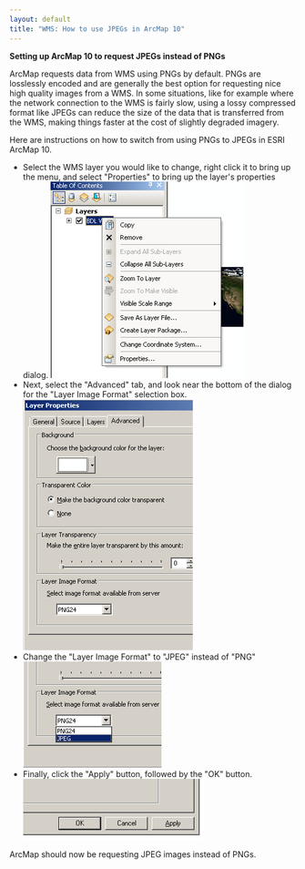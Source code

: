 ```yaml
---
layout: default
title: "WMS: How to use JPEGs in ArcMap 10"
---
```


**Setting up ArcMap 10 to request JPEGs instead of PNGs**

ArcMap requests data from WMS using PNGs by default. PNGs are losslessly encoded and are generally the best option for requesting nice high quality images from a WMS. In some situations, like for example where the network connection to the WMS is fairly slow, using a lossy compressed format like JPEGs can reduce the size of the data that is transferred from the WMS, making things faster at the cost of slightly degraded imagery.

Here are instructions on how to switch from using PNGs to JPEGs in ESRI ArcMap 10.

-   Select the WMS layer you would like to change, right click it to bring up the menu, and select "Properties" to bring up the layer's properties dialog.
    ![](img/wms_jpeg_howtoo_1.png)
-   Next, select the "Advanced" tab, and look near the bottom of the dialog for the "Layer Image Format" selection box.
    ![](img/wms_jpeg_howtoo_2.png)
-   Change the "Layer Image Format" to "JPEG" instead of "PNG"
    ![](img/wms_jpeg_howtoo_3.png)
-   Finally, click the "Apply" button, followed by the "OK" button.
    ![](img/wms_jpeg_howtoo_4.png)

ArcMap should now be requesting JPEG images instead of PNGs.
